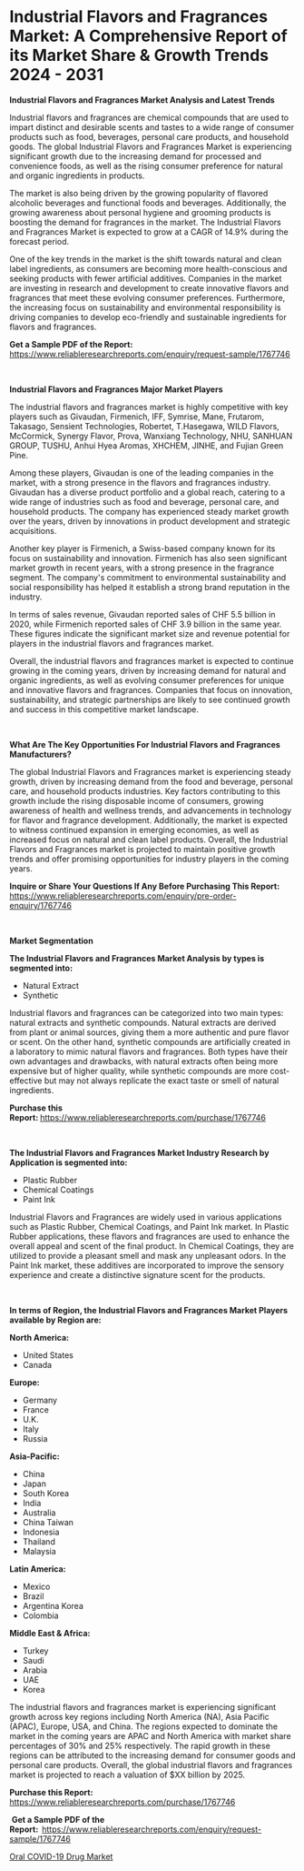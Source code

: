 <p><h1>Industrial Flavors and Fragrances Market: A Comprehensive Report of its Market Share & Growth Trends 2024 - 2031</h1></p><p><strong>Industrial Flavors and Fragrances Market Analysis and Latest Trends</strong></p>
<p><p>Industrial flavors and fragrances are chemical compounds that are used to impart distinct and desirable scents and tastes to a wide range of consumer products such as food, beverages, personal care products, and household goods. The global Industrial Flavors and Fragrances Market is experiencing significant growth due to the increasing demand for processed and convenience foods, as well as the rising consumer preference for natural and organic ingredients in products.</p><p>The market is also being driven by the growing popularity of flavored alcoholic beverages and functional foods and beverages. Additionally, the growing awareness about personal hygiene and grooming products is boosting the demand for fragrances in the market. The Industrial Flavors and Fragrances Market is expected to grow at a CAGR of 14.9% during the forecast period.</p><p>One of the key trends in the market is the shift towards natural and clean label ingredients, as consumers are becoming more health-conscious and seeking products with fewer artificial additives. Companies in the market are investing in research and development to create innovative flavors and fragrances that meet these evolving consumer preferences. Furthermore, the increasing focus on sustainability and environmental responsibility is driving companies to develop eco-friendly and sustainable ingredients for flavors and fragrances.</p></p>
<p><strong>Get a Sample PDF of the Report:&nbsp;</strong> <a href="https://www.reliableresearchreports.com/enquiry/request-sample/1767746">https://www.reliableresearchreports.com/enquiry/request-sample/1767746</a></p>
<p>&nbsp;</p>
<p><strong>Industrial Flavors and Fragrances Major Market Players</strong></p>
<p><p>The industrial flavors and fragrances market is highly competitive with key players such as Givaudan, Firmenich, IFF, Symrise, Mane, Frutarom, Takasago, Sensient Technologies, Robertet, T.Hasegawa, WILD Flavors, McCormick, Synergy Flavor, Prova, Wanxiang Technology, NHU, SANHUAN GROUP, TUSHU, Anhui Hyea Aromas, XHCHEM, JINHE, and Fujian Green Pine.</p><p>Among these players, Givaudan is one of the leading companies in the market, with a strong presence in the flavors and fragrances industry. Givaudan has a diverse product portfolio and a global reach, catering to a wide range of industries such as food and beverage, personal care, and household products. The company has experienced steady market growth over the years, driven by innovations in product development and strategic acquisitions.</p><p>Another key player is Firmenich, a Swiss-based company known for its focus on sustainability and innovation. Firmenich has also seen significant market growth in recent years, with a strong presence in the fragrance segment. The company's commitment to environmental sustainability and social responsibility has helped it establish a strong brand reputation in the industry.</p><p>In terms of sales revenue, Givaudan reported sales of CHF 5.5 billion in 2020, while Firmenich reported sales of CHF 3.9 billion in the same year. These figures indicate the significant market size and revenue potential for players in the industrial flavors and fragrances market.</p><p>Overall, the industrial flavors and fragrances market is expected to continue growing in the coming years, driven by increasing demand for natural and organic ingredients, as well as evolving consumer preferences for unique and innovative flavors and fragrances. Companies that focus on innovation, sustainability, and strategic partnerships are likely to see continued growth and success in this competitive market landscape.</p></p>
<p>&nbsp;</p>
<p><strong>What Are The Key Opportunities For Industrial Flavors and Fragrances Manufacturers?</strong></p>
<p><p>The global Industrial Flavors and Fragrances market is experiencing steady growth, driven by increasing demand from the food and beverage, personal care, and household products industries. Key factors contributing to this growth include the rising disposable income of consumers, growing awareness of health and wellness trends, and advancements in technology for flavor and fragrance development. Additionally, the market is expected to witness continued expansion in emerging economies, as well as increased focus on natural and clean label products. Overall, the Industrial Flavors and Fragrances market is projected to maintain positive growth trends and offer promising opportunities for industry players in the coming years.</p></p>
<p><strong>Inquire or Share Your Questions If Any Before Purchasing This Report:</strong> <a href="https://www.reliableresearchreports.com/enquiry/pre-order-enquiry/1767746">https://www.reliableresearchreports.com/enquiry/pre-order-enquiry/1767746</a></p>
<p>&nbsp;</p>
<p><strong>Market Segmentation</strong></p>
<p><strong>The Industrial Flavors and Fragrances Market Analysis by types is segmented into:</strong></p>
<p><ul><li>Natural Extract</li><li>Synthetic</li></ul></p>
<p><p>Industrial flavors and fragrances can be categorized into two main types: natural extracts and synthetic compounds. Natural extracts are derived from plant or animal sources, giving them a more authentic and pure flavor or scent. On the other hand, synthetic compounds are artificially created in a laboratory to mimic natural flavors and fragrances. Both types have their own advantages and drawbacks, with natural extracts often being more expensive but of higher quality, while synthetic compounds are more cost-effective but may not always replicate the exact taste or smell of natural ingredients.</p></p>
<p><strong>Purchase this Report:&nbsp;</strong><a href="https://www.reliableresearchreports.com/purchase/1767746">https://www.reliableresearchreports.com/purchase/1767746</a></p>
<p>&nbsp;</p>
<p><strong>The Industrial Flavors and Fragrances Market Industry Research by Application is segmented into:</strong></p>
<p><ul><li>Plastic Rubber</li><li>Chemical Coatings</li><li>Paint Ink</li></ul></p>
<p><p>Industrial Flavors and Fragrances are widely used in various applications such as Plastic Rubber, Chemical Coatings, and Paint Ink market. In Plastic Rubber applications, these flavors and fragrances are used to enhance the overall appeal and scent of the final product. In Chemical Coatings, they are utilized to provide a pleasant smell and mask any unpleasant odors. In the Paint Ink market, these additives are incorporated to improve the sensory experience and create a distinctive signature scent for the products.</p></p>
<p>&nbsp;</p>
<p><strong>In terms of Region, the Industrial Flavors and Fragrances Market Players available by Region are:</strong></p>
<p>
    <p> <strong> North America: </strong>
        <ul>
            <li>United States</li>
            <li>Canada</li>
        </ul>
        </p> 
    <p> <strong> Europe: </strong>
        <ul>
            <li>Germany</li>
            <li>France</li>
            <li>U.K.</li>
            <li>Italy</li>
            <li>Russia</li>
        </ul>
        </p> 
    <p> <strong> Asia-Pacific: </strong>
        <ul>
            <li>China</li>
            <li>Japan</li>
            <li>South Korea</li>
            <li>India</li>
            <li>Australia</li>
            <li>China Taiwan</li>
            <li>Indonesia</li>
            <li>Thailand</li>
            <li>Malaysia</li>
        </ul>
        </p> 
    <p> <strong> Latin America: </strong>
        <ul>
            <li>Mexico</li>
            <li>Brazil</li>
            <li>Argentina Korea</li>
            <li>Colombia</li>
        </ul>
        </p> 
    <p> <strong> Middle East & Africa: </strong>
        <ul>
            <li>Turkey</li>
            <li>Saudi</li>
            <li>Arabia</li>
            <li>UAE</li>
            <li>Korea</li>
        </ul>
    </p>
    </p>
<p><p>The industrial flavors and fragrances market is experiencing significant growth across key regions including North America (NA), Asia Pacific (APAC), Europe, USA, and China. The regions expected to dominate the market in the coming years are APAC and North America with market share percentages of 30% and 25% respectively. The rapid growth in these regions can be attributed to the increasing demand for consumer goods and personal care products. Overall, the global industrial flavors and fragrances market is projected to reach a valuation of $XX billion by 2025.</p></p>
<p><strong>Purchase this Report: </strong><a href="https://www.reliableresearchreports.com/purchase/1767746">https://www.reliableresearchreports.com/purchase/1767746</a></p>
<p>&nbsp;<strong>Get a Sample PDF of the Report:&nbsp;&nbsp;</strong><a href="https://www.reliableresearchreports.com/enquiry/request-sample/1767746">https://www.reliableresearchreports.com/enquiry/request-sample/1767746</a></p>
<p><strong></strong></p>
<p><p><a href="https://changeable-paste-463.notion.site/Oral-COVID-19-Drug-Market-Research-Report-Unlocks-Analysis-on-the-Market-Financial-Status-Market-Si-ce276305db27450d9e8e876f729a4e37">Oral COVID-19 Drug Market</a></p></p>